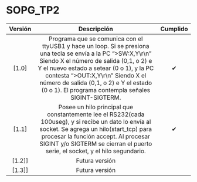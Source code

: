 # SOPG_TP2

| Versión | Descripción | Cumplido |
| :-: | :-: | :-: |
[1.0] | Programa que se comunica con el ttyUSB1 y hace un loop. Si se presiona una tecla se envía a la PC “>SW:X,Y\r\n” Siendo X el número de salida (0,1, o 2) e Y el nuevo estado a setear (0 o 1), y la PC contesta “>OUT:X,Y\r\n” Siendo X el número de salida (0,1, o 2) e Y el estado (0 o 1). El programa contempla señales SIGINT-SIGTERM.| ✔ |
[1.1] | Posee un hilo principal que constantemente lee el RS232(cada 100useg), y si recibe un dato lo envía al socket. Se agrega un hilo(start_tcp) para procesar la función accept. Al procesar SIGINT y/o SIGTERM se cierran el puerto serie, el socket, y el hilo segundario. | ✔ |
[1.2]] | Futura versión |   |
[1.3]] | Futura versión |   |
